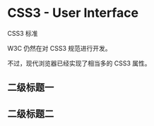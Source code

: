 # CSS3 - User Interface

CSS3 标准

W3C 仍然在对 CSS3 规范进行开发。

不过，现代浏览器已经实现了相当多的 CSS3 属性。

## 二级标题一

## 二级标题二
